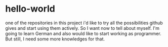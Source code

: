 # hello-world
one of the repositories
in this project i'd like to try all the possibilities github gives and start using them actively.
So I want now to tell about myself. I'm going to learn German and also would like to start working as programmer. But still, I need some more knowledges for that.
